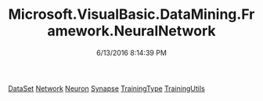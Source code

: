 ﻿---
title: Microsoft.VisualBasic.DataMining.Framework.NeuralNetwork
date: 6/13/2016 8:14:39 PM
---

[DataSet](T-Microsoft.VisualBasic.DataMining.Framework.NeuralNetwork.DataSet.html)
[Network](T-Microsoft.VisualBasic.DataMining.Framework.NeuralNetwork.Network.html)
[Neuron](T-Microsoft.VisualBasic.DataMining.Framework.NeuralNetwork.Neuron.html)
[Synapse](T-Microsoft.VisualBasic.DataMining.Framework.NeuralNetwork.Synapse.html)
[TrainingType](T-Microsoft.VisualBasic.DataMining.Framework.NeuralNetwork.TrainingType.html)
[TrainingUtils](T-Microsoft.VisualBasic.DataMining.Framework.NeuralNetwork.TrainingUtils.html)
